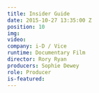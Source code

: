 ```yaml
---
title: Insider Guide
date: 2015-10-27 13:35:00 Z
position: 10
img: 
video: 
company: i-D / Vice
runtime: Documentary Film
director: Rory Ryan
producers: Sophie Dewey
role: Producer
is-featured: 
---
```


